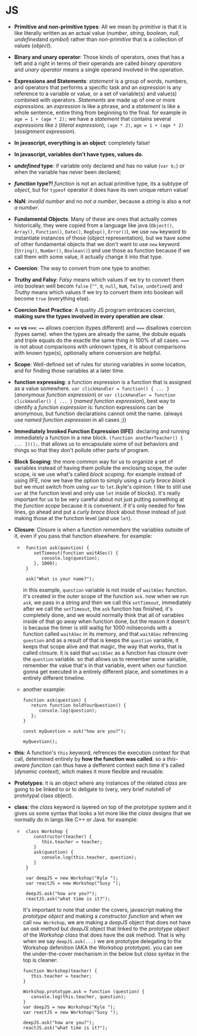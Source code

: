 # JS

* __Primitive and non-primitive types__: All we mean by *primitive* is that it is like literally written as an actual value (*number*, *string*, *boolean*, *null*, *undefined*and *symbol*) rather than *non-primitive* that is a collection of values (*object*).

* __Binary and unary operator__: Those kinds of operators, ones that has a left and a right in terms of their operands are called *binary operators* and *unary operator* means a single operand involved in the operation.

* __Expressions and Statements__: *statement* is a group of words, numbers, and operators that performs a specific task and an *expression* is any reference to a variable or value, or a set of variable(s) and value(s) combined with operators. *Statements* are made up of one or more *expressions*. an *expression* is like a phrase, and a *statement* is like a whole sentence, entire thing from beginning to the final. for example in ```age = 1 + (age * 2);``` we have a *statement* that contains several *expressions* like ```2``` (*literal expression*), ```(age * 2)```, ```age = 1 + (age * 2)``` (*assignment expression*).

* __In javascript, everything is an object__: completely false!

* __In javascript, variables don't have types, values do.__

* __*undefined* type__: if variable only declared and has no value (```var b;```) or when the variable has never been declared; 

* __*function* type?!__ *function* is not an actual primitive type, its a subtype of *object*, but for ```typeof``` operator it does have its own unique return value!

* __NaN__: *invalid number* and no *not a number*, because a *string* is also a *not a number*.

* __Fundamental Objects__: Many of these are ones that actually comes historically, they were copied from a language like java (```Object()```, ```Array()```, ```Function()```, ```Date()```, ```RegExp()```, ```Error()```), we use ```new``` keyword to instantiate instances of those (object representation), but we have some of other fundamental objects that we don't want to use ```new``` keyword (```String()```, ```Number()```, ```Boolean()```) and use those as function because if we call them with some value, it actually change it into that type.

* __Coercion__: The way to convert from one type to another.

* __Truthy and Falsy__: *Falsy* means which values if we try to convert them into boolean well becom ```false``` (```""```, ```0```, ```null```, ```NaN```, ```false```, ```undefined```) and *Truthy* means which values if we try to convert them into boolean will become ```true``` (everything else).

* __Coercion Best Practice__: A quality JS program embraces coercion, <strong>making sure the types involved in every operation are clear</strong>.

* __```==``` vs ```===```__: ```==``` allows coercion (types different) and ```===``` disallows coercion (types same). when the types are already the same, the dobule equals and triple equals do the exactle the same thing in 100% of all cases. ```===``` is not about comparisons with unknown types, it is about comparisons with known type(s), optionally where conversion are helpful.

* __Scope__: Well-defined set of rules for storing variables in some location, and for finding those variables at a later time.

* __function expressing__: a function expression is a function that is assigned as a value somewhere. ```var clickHandler = function() { ... }``` (*anonymous function expression*) or ```var clickHandler = function clickHandler() { ... }``` (*named function expression*), best way to identify a *function expression* is: function expressions can be anonymous, but function declarations cannot omit the name. (always use *named function expression* in all cases ;))

* __Immediately Invoked Function Expression (IIFE)__: declaring and running immediately a function in a new block. ```(function anotherTeacher() { ... })();```. that allows us to encapsulate some of out behaviors and things so that they don't pollute other parts of program.

* __Block Scoping__: the more common way for us to organize a set of variables instead of having them pollute the enclosing scope, the outer scope, is we use what's called *block scoping*. for example instead of using *IIFE*, now we have the option to simply using a *curly brace block* but we must switch from using ```var``` to ```let```.(kyle's opinion: I like to still use ```var``` at the function level and only use ```let``` inside of blocks). it's really important for us to be very careful about not just putting something at the *function scope* because it is convenient. if it's only needed for few lines, go ahead and put a *curly brace block* about those instead of just making those at the function level (and use ```let```).

* __Closure__: Closure is when a function *remembers* the variables outside of it, even if you pass that function elsewhere. for example:
   * ```
      function ask(question) {
         setTimeout(function waitASec() {
            console.log(question);
         }, 1000);
      }

      ask("What is your name?");
      ```
      in this example, ```question``` variable is not inside of ```waitASec``` function. it's created in the outer scope of the function ```ask```. now when we run ```ask```, we pass in a string and then we call this ```setTimeout```, immediately after we call the ```setTimeout```, the ```ask``` function has finished, it's completely done, and we would normally think that all of variables inside of that go away when function done, but the reason it doesn't is because the timer is still waitig for 1000 miliseconds with a function called ```waitASec``` in its memory, and that ```waitASec``` refrencing ```question``` and as a result of that is keeps the ```question``` variable, it keeps that scope alive and that magic, the way that works, that is called closure. it is said that ```waitASec``` as a function has closure over the ```question``` variable. so that allows us to remember some variable, remember the value that's in that variable, event when our function gonna get executed in a entirely different place, and sometimes in a entirely different timeline. 
      
   * another example:

      ```
      function ask(question) {
         return function holdYourQuestion() {
            console.log(question);
         };
      }

      const myQuestion = ask("how are you?");

      myQuestion();
      ``` 

* __this__: A function's ```this``` keyword, refrences the execution context for that call, determined entirely by <strong>how the function was called</strong>. so a *this-aware function* can thus have a defferent context each time it's called (*dynamic context*), witch makes it more flexible and reusable.

* __Prototypes__: it is an object where any instances of the related *class* are going to be linked to or to deligate to (very, very brief nutshell of prototypal class object).

* __class__: the *class* keyword is layered on top of the *prototype* system and it gives us some syntax that looks a lot more like the *class* designs that we normally do in langs like C++ or Java. for example:
   * ```
      class Workshop {
         constructor(teacher) {
            this.teacher = teacher;
         }
         ask(question) {
            console.log(this.teacher, question);
         }
      }

      var deepJS = new Workshop("Kyle ");
      var reactJS = new Workshop("Susy ");

      deepJS.ask("how are you?");
      reactJS.ask("what time is it?");
      ```
      It's important to note that under the covers, javascript making the *prototype object* and making a *constructor function* and when we call ```new Workshop```, we are making a *deepJS* object that does not have an *ask* method but *deepJS* object that linked to the *prototype object* of the *Workshop class* that does have the *ask* method. That is why when we say ```deepJS.ask(...)``` we are prototype delegating to the Workshop defenition (AKA the Workshop prototype). you can see the under-the-cover mechanism in the below but *class* syntax in the top is cleaner:

      ```
      function Workshop(teacher) {
         this.teacher = teacher;
      }

      Workshop.prototype.ask = function (question) {
         console.log(this.teacher, question);
      } 
      var deepJS = new Workshop("Kyle ");
      var reactJS = new Workshop("Susy ");

      deepJS.ask("how are you?");
      reactJS.ask("what time is it?");
      ```